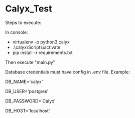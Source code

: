 # Calyx_Test

Steps to execute:

In console:

- virtualenv -p python3 calyx
- .\calyx\Scripts\activate
- pip install -r requirements.txt

Then execute "main.py"

Database credentials must have config in .env file. Example:

DB_NAME='calyx'

DB_USER='postgres'

DB_PASSWORD='Calyx'

DB_HOST='localhost'
